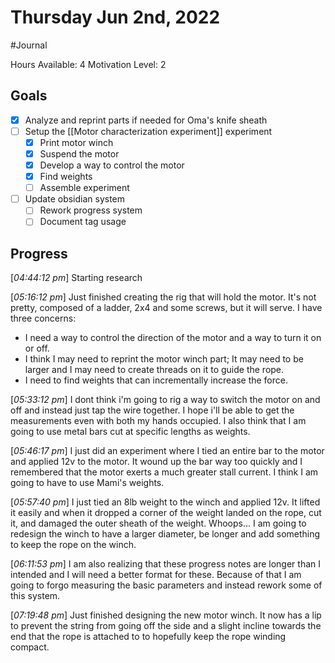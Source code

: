# Thursday Jun 2nd, 2022
#Journal

Hours Available: 4
Motivation Level: 2

## Goals
- [x] Analyze and reprint parts if needed for Oma's knife sheath
- [ ] Setup the [[Motor characterization experiment]] experiment
	- [x] Print motor winch
	- [x] Suspend the motor
	- [x] Develop a way to control the motor
	- [x] Find weights
	- [ ] Assemble experiment
- [ ] Update obsidian system
	- [ ] Rework progress system
	- [ ] Document tag usage

## Progress
\[*04:44:12 pm*\] Starting research

\[*05:16:12 pm*\] Just finished creating the rig that will hold the motor. It's not pretty, composed of a ladder, 2x4 and some screws, but it will serve. I have three concerns:
- I need a way to control the direction of the motor and a way to turn it on or off. 
- I think I may need to reprint the motor winch part; It may need to be larger and I may need to create threads on it to guide the rope. 
- I need to find weights that can incrementally increase the force.

\[*05:33:12 pm*\] I dont think i'm going to rig a way to switch the motor on and off and instead just tap the wire together. I hope i'll be able to get the measurements even with both my hands occupied. I also think that I am going to use metal bars cut at specific lengths as weights. 

\[*05:46:17 pm*\] I just did an experiment where I tied an entire bar to the motor and applied 12v to the motor. It wound up the bar way too quickly and I remembered that the motor exerts a much greater stall current. I think I am going to have to use Mami's weights.

\[*05:57:40 pm*\] I just tied an 8lb weight to the winch and applied 12v. It lifted it easily and when it dropped a corner of the weight landed on the rope, cut it, and damaged the outer sheath of the weight. Whoops... I am going to redesign the winch to have a larger diameter, be longer and add something to keep the rope on the winch.

\[*06:11:53 pm*\] I am also realizing that these progress notes are longer than I intended and I will need a better format for these. Because of that I am going to forgo measuring the basic parameters and instead rework some of this system.

\[*07:19:48 pm*\] Just finished designing the new motor winch. It now has a lip to prevent the string from going off the side and a slight incline towards the end that the rope is attached to to hopefully keep the rope winding compact.